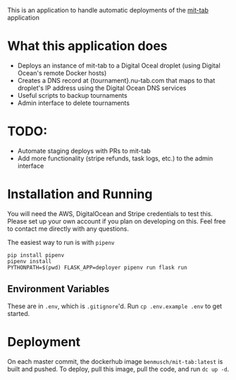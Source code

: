 This is an application to handle automatic deployments of the
[mit-tab](https://github.com/jolynch/mit-tab/) application

# What this application does

- Deploys an instance of mit-tab to a Digital Oceal droplet (using Digital
  Ocean's remote Docker hosts)
- Creates a DNS record at {tournament}.nu-tab.com that maps to that droplet's IP
  address using the Digital Ocean DNS services
- Useful scripts to backup tournaments
- Admin interface to delete tournaments


# TODO:
- Automate staging deploys with PRs to mit-tab
- Add more functionality (stripe refunds, task logs, etc.) to the admin interface


# Installation and Running

You will need the AWS, DigitalOcean and Stripe credentials to test this. Please set up
your own account if you plan on developing on this. Feel free to contact me directly
with any questions.

The easiest way to run is with `pipenv`

```
pip install pipenv
pipenv install
PYTHONPATH=$(pwd) FLASK_APP=deployer pipenv run flask run
```

## Environment Variables

These are in `.env`, which is `.gitignore`'d. Run `cp .env.example .env` to get started.

# Deployment

On each master commit, the dockerhub image `benmusch/mit-tab:latest` is built and
pushed. To deploy, pull this image, pull the code, and run `dc up -d`.
